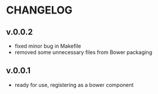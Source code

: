 # CHANGELOG

## v.0.0.2

- fixed minor bug in Makefile
- removed some unnecessary files from Bower packaging

## v.0.0.1

- ready for use, registering as a bower component

